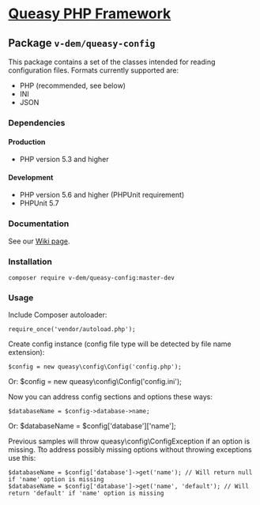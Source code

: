 # [Queasy PHP Framework](https://github.com/v-dem/queasy-app/)

## Package `v-dem/queasy-config`

This package contains a set of the classes intended for reading configuration files. Formats currently supported are:
* PHP (recommended, see below)
* INI
* JSON

### Dependencies

#### Production
* PHP version 5.3 and higher

#### Development
* PHP version 5.6 and higher (PHPUnit requirement)
* PHPUnit 5.7

### Documentation

See our [Wiki page](https://github.com/v-dem/queasy-config/wiki).

### Installation

    composer require v-dem/queasy-config:master-dev

### Usage

Include Composer autoloader:

    require_once('vendor/autoload.php');

Create config instance (config file type will be detected by file name extension):

    $config = new queasy\config\Config('config.php');
Or:
    $config = new queasy\config\Config('config.ini');

Now you can address config sections and options these ways:

    $databaseName = $config->database->name;
Or:
    $databaseName = $config['database']['name'];

Previous samples will throw queasy\config\ConfigException if an option is missing.
Tto address possibly missing options without throwing exceptions use this:

    $databaseName = $config['database']->get('name'); // Will return null if 'name' option is missing
    $databaseName = $config['database']->get('name', 'default'); // Will return 'default' if 'name' option is missing

